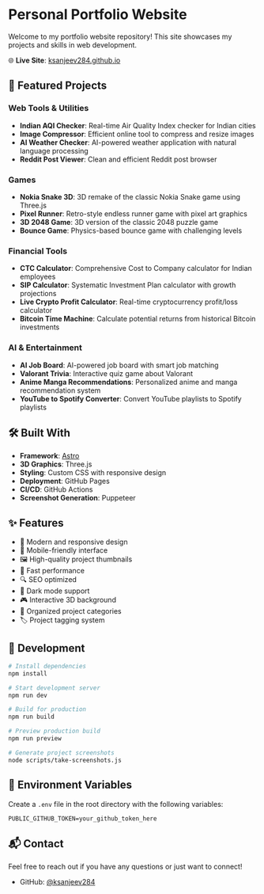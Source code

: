 # Personal Portfolio Website

Welcome to my portfolio website repository! This site showcases my projects and skills in web development.

🌐 **Live Site**: [ksanjeev284.github.io](https://ksanjeev284.github.io)

## 🚀 Featured Projects

### Web Tools & Utilities
- **Indian AQI Checker**: Real-time Air Quality Index checker for Indian cities
- **Image Compressor**: Efficient online tool to compress and resize images
- **AI Weather Checker**: AI-powered weather application with natural language processing
- **Reddit Post Viewer**: Clean and efficient Reddit post browser

### Games
- **Nokia Snake 3D**: 3D remake of the classic Nokia Snake game using Three.js
- **Pixel Runner**: Retro-style endless runner game with pixel art graphics
- **3D 2048 Game**: 3D version of the classic 2048 puzzle game
- **Bounce Game**: Physics-based bounce game with challenging levels

### Financial Tools
- **CTC Calculator**: Comprehensive Cost to Company calculator for Indian employees
- **SIP Calculator**: Systematic Investment Plan calculator with growth projections
- **Live Crypto Profit Calculator**: Real-time cryptocurrency profit/loss calculator
- **Bitcoin Time Machine**: Calculate potential returns from historical Bitcoin investments

### AI & Entertainment
- **AI Job Board**: AI-powered job board with smart job matching
- **Valorant Trivia**: Interactive quiz game about Valorant
- **Anime Manga Recommendations**: Personalized anime and manga recommendation system
- **YouTube to Spotify Converter**: Convert YouTube playlists to Spotify playlists

## 🛠️ Built With

- **Framework**: [Astro](https://astro.build)
- **3D Graphics**: Three.js
- **Styling**: Custom CSS with responsive design
- **Deployment**: GitHub Pages
- **CI/CD**: GitHub Actions
- **Screenshot Generation**: Puppeteer

## ✨ Features

- 🎨 Modern and responsive design
- 📱 Mobile-friendly interface
- 🖼️ High-quality project thumbnails
- 🚀 Fast performance
- 🔍 SEO optimized
- 🌙 Dark mode support
- 🎮 Interactive 3D background
- 📂 Organized project categories
- 🏷️ Project tagging system

## 🔧 Development

```bash
# Install dependencies
npm install

# Start development server
npm run dev

# Build for production
npm run build

# Preview production build
npm run preview

# Generate project screenshots
node scripts/take-screenshots.js
```

## 📝 Environment Variables

Create a `.env` file in the root directory with the following variables:

```env
PUBLIC_GITHUB_TOKEN=your_github_token_here
```


## 📬 Contact

Feel free to reach out if you have any questions or just want to connect!

- GitHub: [@ksanjeev284](https://github.com/ksanjeev284)
